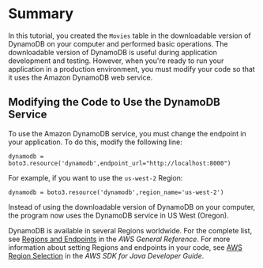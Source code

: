 # Summary<a name="GettingStarted.Python.Summary"></a>

In this tutorial, you created the `Movies` table in the downloadable version of DynamoDB on your computer and performed basic operations\. The downloadable version of DynamoDB is useful during application development and testing\. However, when you're ready to run your application in a production environment, you must modify your code so that it uses the Amazon DynamoDB web service\.

## Modifying the Code to Use the DynamoDB Service<a name="GettingStarted.Python.Summary.MovingToDDB"></a>

To use the Amazon DynamoDB service, you must change the endpoint in your application\. To do this, modify the following line:

```
dynamodb = boto3.resource('dynamodb',endpoint_url="http://localhost:8000") 
```

For example, if you want to use the `us-west-2` Region:

```
dynamodb = boto3.resource('dynamodb',region_name='us-west-2') 
```

Instead of using the downloadable version of DynamoDB on your computer, the program now uses the DynamoDB service in US West \(Oregon\)\.

DynamoDB is available in several Regions worldwide\. For the complete list, see [Regions and Endpoints](http://docs.aws.amazon.com/general/latest/gr/rande.html) in the *AWS General Reference*\. For more information about setting Regions and endpoints in your code, see [AWS Region Selection](http://docs.aws.amazon.com/sdk-for-java/v1/developer-guide/java-dg-region-selection.html) in the *AWS SDK for Java Developer Guide*\.